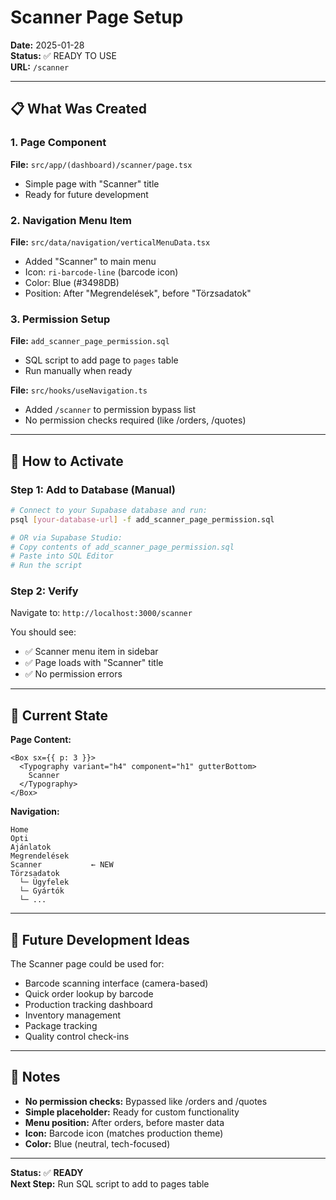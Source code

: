 # Scanner Page Setup

**Date:** 2025-01-28  
**Status:** ✅ READY TO USE  
**URL:** `/scanner`

---

## 📋 What Was Created

### 1. Page Component
**File:** `src/app/(dashboard)/scanner/page.tsx`
- Simple page with "Scanner" title
- Ready for future development

### 2. Navigation Menu Item
**File:** `src/data/navigation/verticalMenuData.tsx`
- Added "Scanner" to main menu
- Icon: `ri-barcode-line` (barcode icon)
- Color: Blue (#3498DB)
- Position: After "Megrendelések", before "Törzsadatok"

### 3. Permission Setup
**File:** `add_scanner_page_permission.sql`
- SQL script to add page to `pages` table
- Run manually when ready

**File:** `src/hooks/useNavigation.ts`
- Added `/scanner` to permission bypass list
- No permission checks required (like /orders, /quotes)

---

## 🚀 How to Activate

### Step 1: Add to Database (Manual)
```bash
# Connect to your Supabase database and run:
psql [your-database-url] -f add_scanner_page_permission.sql

# OR via Supabase Studio:
# Copy contents of add_scanner_page_permission.sql
# Paste into SQL Editor
# Run the script
```

### Step 2: Verify
Navigate to: `http://localhost:3000/scanner`

You should see:
- ✅ Scanner menu item in sidebar
- ✅ Page loads with "Scanner" title
- ✅ No permission errors

---

## 🎨 Current State

**Page Content:**
```tsx
<Box sx={{ p: 3 }}>
  <Typography variant="h4" component="h1" gutterBottom>
    Scanner
  </Typography>
</Box>
```

**Navigation:**
```
Home
Opti
Ajánlatok
Megrendelések
Scanner           ← NEW
Törzsadatok
  └─ Ügyfelek
  └─ Gyártók
  └─ ...
```

---

## 🔮 Future Development Ideas

The Scanner page could be used for:
- Barcode scanning interface (camera-based)
- Quick order lookup by barcode
- Production tracking dashboard
- Inventory management
- Package tracking
- Quality control check-ins

---

## 📝 Notes

- **No permission checks:** Bypassed like /orders and /quotes
- **Simple placeholder:** Ready for custom functionality
- **Menu position:** After orders, before master data
- **Icon:** Barcode icon (matches production theme)
- **Color:** Blue (neutral, tech-focused)

---

**Status:** ✅ **READY**  
**Next Step:** Run SQL script to add to pages table

